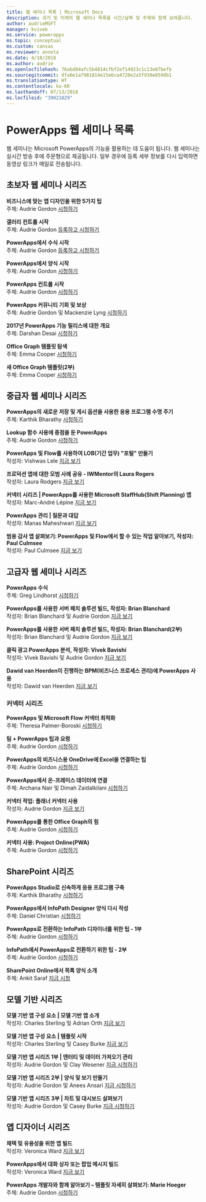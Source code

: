 ```yaml
---
title: 웹 세미나 목록 | Microsoft Docs
description: 과거 및 미래의 웹 세미나 목록을 시간/날짜 및 주제와 함께 보여줍니다.
author: audrieMSFT
manager: kvivek
ms.service: powerapps
ms.topic: conceptual
ms.custom: canvas
ms.reviewer: anneta
ms.date: 4/18/2018
ms.author: audrie
ms.openlocfilehash: 76abd84afc5b4814cfbf2ef14923c1c13e87befb
ms.sourcegitcommit: dfa0e1a7981814e15e6ca4720e2a5f930e859db1
ms.translationtype: HT
ms.contentlocale: ko-KR
ms.lasthandoff: 07/13/2018
ms.locfileid: "39021829"
---
```

# <a name="powerapps-webinar-listing"></a>PowerApps 웹 세미나 목록 #
웹 세미나는 Microsoft PowerApps의 기능을 활용하는 데 도움이 됩니다. 웹 세미나는 실시간 방송 후에 주문형으로 제공됩니다. 일부 경우에 등록 세부 정보를 다시 입력하면 동영상 링크가 메일로 전송됩니다. 

## <a name="beginner-webinar-series"></a>초보자 웹 세미나 시리즈 ##
**비즈니스에 맞는 앱 디자인을 위한 5가지 팁**
<br>주체: Audrie Gordon [시청하기](https://powerusers.microsoft.com/t5/Live-Events-and-Webinars/Top-5-tips-for-designing-and-building-PowerApps-that-mean/m-p/116843)

**갤러리 컨트롤 시작**
<br>주체: Audrie Gordon [등록하고 시청하기](https://info.microsoft.com/US-EAD-WBNR-FY17-02Feb-28-GettingStartedwithPowerAppsGalleries300759_01Registration-ForminBody.html)

**PowerApps에서 수식 시작**
<br>주체: Audrie Gordon [등록하고 시청하기](https://info.microsoft.com/US-EAD-WBNR-FY17-03Mar-14-GettingStartedwithPowerAppsFormulas300770_01Registration-ForminBody.html)

**PowerApps에서 양식 시작**
<br>주체: Audrie Gordon [시청하기](https://powerusers.microsoft.com/t5/Live-Events-and-Webinars/Getting-Started-with-PowerApp-Forms/m-p/116842)

**PowerApps 컨트롤 시작**
<br>주체: Audrie Gordon [시청하기](https://powerusers.microsoft.com/t5/Live-Events-and-Webinars/Introduction-to-PowerApps-Controls/m-p/116844)

**PowerApps 커뮤니티 기회 및 보상**
<br> 주체: Audrie Gordon 및 Mackenzie Lyng [시청하기](https://powerusers.microsoft.com/t5/Live-Events-and-Webinars/PowerApps-Community-Opportunities-and-Rewards/m-p/116856)

**2017년 PowerApps 기능 릴리스에 대한 개요**
<br>주체: Darshan Desai [시청하기](https://powerusers.microsoft.com/t5/Live-Events-and-Webinars/Overview-of-PowerApps-Feature-Releases-for-2017/m-p/116858)

**Office Graph 템플릿 탐색**
<br>주체: Emma Cooper [시청하기](https://powerusers.microsoft.com/t5/Live-Events-and-Webinars/Getting-Started-New-Office-Graph-Templates-Part-1-by-Emma-Cooper/m-p/81860)

**새 Office Graph 템플릿(2부)**
<br>주체: Emma Cooper [시청하기](https://powerusers.microsoft.com/t5/Live-Events-and-Webinars/Getting-Started-New-Office-Graph-Templates-Part-2-by-Emma-Cooper/m-p/116840)

## <a name="intermediate-webinar-series"></a>중급자 웹 세미나 시리즈 ##
**PowerApps의 새로운 저장 및 게시 옵션을 사용한 응용 프로그램 수명 주기**
<br>주체: Karthik Bharathy [시청하기](https://powerusers.microsoft.com/t5/Live-Events-and-Webinars/Application-LIfecycle-with-the-new-Save-and-publish-options-in/m-p/116860)

**Lookup 함수 사용에 중점을 둔 PowerApps**
<br>주체: Audrie Gordon [시청하기](https://powerusers.microsoft.com/t5/Live-Events-and-Webinars/PowerApps-Focus-on-Using-the-Lookup-Function/m-p/116866)

**PowerApps 및 Flow를 사용하여 LOB(기간 업무) "포털" 만들기**
<br>작성자: Vishwas Lele [지금 보기](https://powerusers.microsoft.com/t5/Live-Events-and-Webinars/Using-PowerApps-and-Flow-to-create-Line-of-Business-portals-by/m-p/116869)

**프로덕션 앱에 대한 모범 사례 공유 - IWMentor의 Laura Rogers**
<br>작성자: Laura Rodgers [지금 보기](https://powerusers.microsoft.com/t5/Live-Events-and-Webinars/Laura-Rogers-from-IWMentor-Shares-Best-Practices-for-Production/m-p/116871)

**커넥터 시리즈 | PowerApps를 사용한 Microsoft StaffHub(Shift Planning) 앱**
<br>작성자: Marc-André Lépine [지금 보기](https://powerusers.microsoft.com/t5/Live-Events-and-Webinars/Connector-Series-Shift-Scheduling-Apps-with-PowerApps-StaffHub/m-p/122036)

**PowerApps 관리 | 질문과 대답**
<br>작성자: Manas Maheshwari [지금 보기](https://powerusers.microsoft.com/t5/Live-Events-and-Webinars/PowerApps-Administration-FAQ/m-p/127369#M44)

**범용 감사 앱 살펴보기: PowerApps 및 Flow에서 할 수 있는 작업 알아보기, 작성자: Paul Culmsee**
<br>작성자: Paul Culmsee [지금 보기](https://powerusers.microsoft.com/t5/Live-Events-and-Webinars/Inside-the-Universal-Audit-App-See-what-PowerApps-and-Flow-are/m-p/127370#M45)

## <a name="advanced-webinar-series"></a>고급자 웹 세미나 시리즈 ##
**PowerApps 수식**
<br>주체: Greg Lindhorst [시청하기](https://powerusers.microsoft.com/t5/Live-Events-and-Webinars/Deep-dive-on-formulas-by-Greg-Lindhorst/m-p/116899)

**PowerApps를 사용한 서버 패치 솔루션 빌드, 작성자: Brian Blanchard**
<br>작성자: Brian Blanchard 및 Audrie Gordon [지금 보기](https://powerusers.microsoft.com/t5/Live-Events-and-Webinars/Building-Server-Patching-Solutions-with-PowerApps-by-Brian/m-p/116901)

**PowerApps를 사용한 서버 패치 솔루션 빌드, 작성자: Brian Blanchard(2부)**
<br>작성자: Brian Blanchard 및 Audrie Gordon [지금 보기](https://powerusers.microsoft.com/t5/Live-Events-and-Webinars/Building-Server-Patching-Solutions-with-PowerApps-by-Brian/m-p/116902)

**클릭 광고 PowerApps 분석, 작성자: Vivek Bavishi**
<br>작성자: Vivek Bavishi 및 Audrie Gordon [지금 보기](https://powerusers.microsoft.com/t5/Live-Events-and-Webinars/Click-Through-PowerApps-Analytics-by-Vivek-Bavishi/m-p/116906)

 **Dawid van Heerden이 진행하는 BPM(비즈니스 프로세스 관리)에 PowerApps 사용**
<br>작성자: Dawid van Heerden [지금 보기](https://powerusers.microsoft.com/t5/Live-Events-and-Webinars/Using-PowerApps-and-Flow-for-Business-Process-Management/m-p/116907)

### <a name="connector-series"></a>커넥터 시리즈 ###
**PowerApps 및 Microsoft Flow 커넥터 최적화**
<br>주체: Theresa Palmer-Boroski [시청하기](https://powerusers.microsoft.com/t5/Live-Events-and-Webinars/Optimizing-Connectors-in-PowerApps-and-Microsoft-Flow-by-Theresa/m-p/116874)

**팀 + PowerApps 팁과 요령**
<br>주체: Audrie Gordon [시청하기](https://powerusers.microsoft.com/t5/Live-Events-and-Webinars/Teams-PowerApps-Tips-and-Tricks/m-p/116846)

**PowerApps의 비즈니스용 OneDrive에 Excel을 연결하는 팁**
<br>주체: Audrie Gordon [시청하기](https://powerusers.microsoft.com/t5/Live-Events-and-Webinars/Pro-tips-for-connecting-to-Excel-from-PowerApps-by-Audrie-Gordon/m-p/116881)

**PowerApps에서 온-프레미스 데이터에 연결**
<br>주체: Archana Nair 및 Dimah Zaidalkilani [시청하기](https://powerusers.microsoft.com/t5/Live-Events-and-Webinars/Connecting-to-On-Premises-Data-from-PowerApps/m-p/116885)

**커넥터 작업: 플래너 커넥터 사용**
<br> 작성자: Audrie Gordon [지금 보기](https://powerusers.microsoft.com/t5/Live-Events-and-Webinars/Using-the-Planner-Connector/m-p/116886)

**PowerApps를 통한 Office Graph의 힘**
<br>주체: Audrie Gordon [시청하기](https://powerusers.microsoft.com/t5/Live-Events-and-Webinars/The-Power-of-Office-Graph-with-PowerApps/m-p/116888)

**커넥터 사용: Project Online(PWA)**
<br>주체: Audrie Gordon [시청하기](https://powerusers.microsoft.com/t5/Live-Events-and-Webinars/Connecting-to-Project-Online-PWA/m-p/116889)

## <a name="sharepoint-series"></a>SharePoint 시리즈 ##
**PowerApps Studio로 신속하게 응용 프로그램 구축**
<br>주체: Karthik Bharathy [시청하기](https://powerusers.microsoft.com/t5/Live-Events-and-Webinars/Rapidly-build-applications-with-PowerApps-Studio/m-p/116849)

**PowerApps에서 InfoPath Designer 양식 다시 작성**
<br>주체: Daniel Christian [시청하기](https://powerusers.microsoft.com/t5/Live-Events-and-Webinars/Rebuilding-an-InfoPath-Designer-Form/m-p/116909)

**PowerApps로 전환하는 InfoPath 디자이너를 위한 팁 - 1부**
<br>주체: Audrie Gordon [시청하기](https://powerusers.microsoft.com/t5/Live-Events-and-Webinars/Tips-for-InfoPath-Designers-Transitioning-to-PowerApps-Part-1/m-p/116910)

**InfoPath에서 PowerApps로 전환하기 위한 팁 - 2부**
<br>주체: Audrie Gordon [시청하기](https://powerusers.microsoft.com/t5/Live-Events-and-Webinars/Tips-for-InfoPath-Designers-Transitioning-to-PowerApps-Part-2/m-p/116912)

**SharePoint Online에서 목록 양식 소개**
<br>주체: Ankit Saraf [지금 시청](https://powerusers.microsoft.com/t5/Live-Events-and-Webinars/Introducing-List-Forms-in-SharePoint-Online/m-p/116916)

## <a name="model-driven-series"></a>모델 기반 시리즈 ##
**모델 기반 앱 구성 요소 | 모델 기반 앱 소개**
<br>작성자: Charles Sterling 및 Adrian Orth [지금 보기](https://powerusers.microsoft.com/t5/Live-Events-and-Webinars/Model-Driven-App-Series-Introduction-to-Model-Driven-Apps/m-p/116820)

**모델 기반 앱 구성 요소 | 템플릿 시작**
<br>작성자: Charles Sterling 및 Casey Burke [지금 보기](https://powerusers.microsoft.com/t5/Live-Events-and-Webinars/Understanding-Model-Driven-App-Templates/m-p/116833)

**모델 기반 앱 시리즈 1부 | 엔터티 및 데이터 가져오기 관리**
<br>작성자: Audrie Gordon 및 Clay Wesener [지금 시청하기](https://powerusers.microsoft.com/t5/Live-Events-and-Webinars/Model-Driven-App-Components-Part-1-Managing-Entities-and-Data/m-p/116837)

**모델 기반 앱 시리즈 2부 | 양식 및 보기 만들기**
<br>작성자: Audrie Gordon 및 Anees Ansari [지금 시청하기](https://powerusers.microsoft.com/t5/Live-Events-and-Webinars/Model-Driven-App-Components-Part-2-Creating-Forms-and-Views-with/m-p/116838)

**모델 기반 앱 시리즈 3부 | 차트 및 대시보드 살펴보기**
<br>작성자: Audrie Gordon 및 Casey Burke [지금 시청하기](https://powerusers.microsoft.com/t5/Live-Events-and-Webinars/Model-Driven-App-Components-Part-3-Exploring-Charts-and/m-p/119732)

## <a name="app-designer-series"></a>앱 디자이너 시리즈 ##
**채택 및 유용성을 위한 앱 빌드**
<br>작성자: Veronica Ward [지금 보기](https://powerusers.microsoft.com/t5/Live-Events-and-Webinars/Building-Apps-for-Adoption-and-Usability-with-Veronica-Ward/m-p/117625#M38)

**PowerApps에서 대화 상자 또는 팝업 메시지 빌드**
<br>작성자: Veronica Ward [지금 보기](https://powerusers.microsoft.com/t5/Live-Events-and-Webinars/Building-Dialogs-in-PowerApps-by-Veronica-Ward/m-p/117627#M39)

**PowerApps 개발자와 함께 알아보기 – 템플릿 자세히 살펴보기: Marie Hoeger**
<br>주체: Audrie Gordon [시청하기](https://powerusers.microsoft.com/t5/Live-Events-and-Webinars/Developer-Intro-and-Discussing-Templates/m-p/116848)
